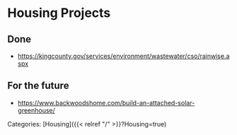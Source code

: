 # Housing Projects

## Done

 - https://kingcounty.gov/services/environment/wastewater/cso/rainwise.aspx


## For the future

 - https://www.backwoodshome.com/build-an-attached-solar-greenhouse/

Categories: [Housing]({{< relref "/" >}}?Housing=true)